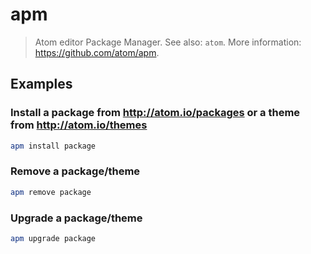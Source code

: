 # apm

> Atom editor Package Manager. See also: `atom`. More information: <https://github.com/atom/apm>.

## Examples

### Install a package from <http://atom.io/packages> or a theme from <http://atom.io/themes>

```bash
apm install package
```

### Remove a package/theme

```bash
apm remove package
```

### Upgrade a package/theme

```bash
apm upgrade package
```
